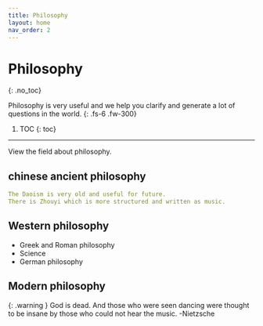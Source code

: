 ```yaml
---
title: Philosophy
layout: home
nav_order: 2
---
```



# Philosophy
{: .no_toc}

Philosophy is very useful and we help you clarify and generate a lot of questions in the world.
{: .fs-6 .fw-300}

1. TOC
{: toc}

---

View the field about philosophy.

## chinese ancient philosophy

```yaml
The Daoism is very old and useful for future.
There is Zhouyi which is more structured and written as music.
```


## Western philosophy 

- Greek and Roman philosophy 
- Science
- German philosophy

## Modern philosophy


{: .warning }
God is dead. And those who were seen dancing were thought to be insane by those who could not hear the music. -Nietzsche